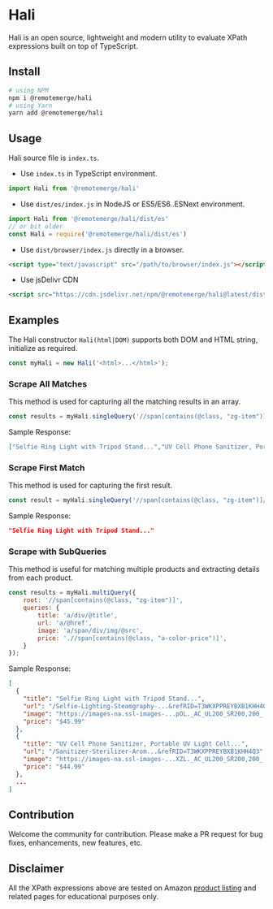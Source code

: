 # Hali
Hali is an open source, lightweight and modern utility to evaluate XPath expressions built on top of TypeScript.

## Install
```bash
# using NPM
npm i @remotemerge/hali
# using Yarn
yarn add @remotemerge/hali
```

## Usage
Hali source file is `index.ts`. 
* Use `index.ts` in TypeScript environment.
```typescript
import Hali from '@remotemerge/hali'
```

* Use `dist/es/index.js` in NodeJS or ES5/ES6..ESNext environment.
```javascript
import Hali from '@remotemerge/hali/dist/es'
// or bit older
const Hali = require('@remotemerge/hali/dist/es')
```

* Use `dist/browser/index.js` directly in a browser.
```html
<script type="text/javascript" src="/path/to/browser/index.js"></script>
```

* Use jsDelivr CDN
```html
<script src="https://cdn.jsdelivr.net/npm/@remotemerge/hali@latest/dist/browser/index.min.js"></script>
```

## Examples
The Hali constructor `Hali(html|DOM)` supports both DOM and HTML string, initialize as required.
```javascript
const myHali = new Hali('<html>...</html>');
```

### Scrape All Matches
This method is used for capturing all the matching results in an array.
```javascript
const results = myHali.singleQuery('//span[contains(@class, "zg-item")]/a/div');
```
Sample Response:
```json
["Selfie Ring Light with Tripod Stand...","UV Cell Phone Sanitizer, Portable UV Light Cell...",...]
```

### Scrape First Match
This method is used for capturing the first result.
```javascript
const result = myHali.singleQuery('//span[contains(@class, "zg-item")]/a/div', {queryFirst: true});
```
Sample Response:
```json
"Selfie Ring Light with Tripod Stand..."
```

### Scrape with SubQueries
This method is useful for matching multiple products and extracting details from each product.
```javascript
const results = myHali.multiQuery({
    root: '//span[contains(@class, "zg-item")]',
    queries: {
        title: 'a/div/@title',
        url: 'a/@href',
        image: 'a/span/div/img/@src',
        price: './/span[contains(@class, "a-color-price")]',
    }
});
```
Sample Response:
```json
[
  {
    "title": "Selfie Ring Light with Tripod Stand...",
    "url": "/Selfie-Lighting-Steamgraphy-...&refRID=T3WKXPPREYBXB1KHH4Q3",
    "image": "https://images-na.ssl-images-...pOL._AC_UL200_SR200,200_.jpg",
    "price": "$45.99"
  },
  {
    "title": "UV Cell Phone Sanitizer, Portable UV Light Cell...",
    "url": "/Sanitizer-Sterilizer-Arom...&refRID=T3WKXPPREYBXB1KHH4Q3",
    "image": "https://images-na.ssl-images-...XZL._AC_UL200_SR200,200_.jpg",
    "price": "$44.99"
  },
  ...
]
```

## Contribution
Welcome the community for contribution. Please make a PR request for bug fixes, enhancements, new features, etc.

## Disclaimer
All the XPath expressions above are tested on Amazon [product listing] and related pages for educational purposes only.

[product listing]: https://www.amazon.com/gp/new-releases/wireless